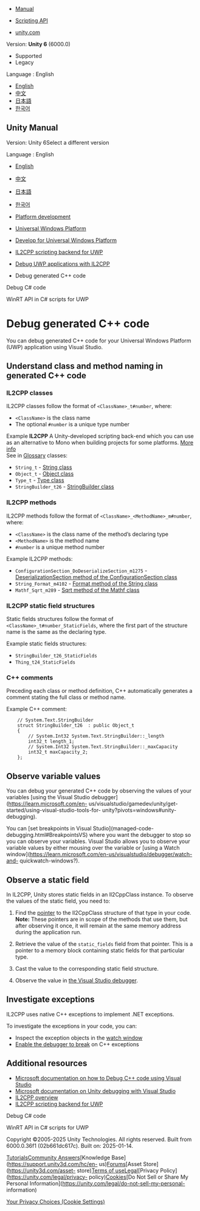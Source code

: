 [](https://docs.unity3d.com)

  * [Manual](../Manual/index.html)
  * [Scripting API](../ScriptReference/index.html)

  * [unity.com](https://unity.com/)

Version: **Unity 6** (6000.0)

  * Supported
  * Legacy

Language : English

  * [English](/Manual/uwp-debug-generated-cpp.html)
  * [中文](/cn/current/Manual/uwp-debug-generated-cpp.html)
  * [日本語](/ja/current/Manual/uwp-debug-generated-cpp.html)
  * [한국어](/kr/current/Manual/uwp-debug-generated-cpp.html)

[](https://docs.unity3d.com)

## Unity Manual

Version: Unity 6Select a different version

Language : English

  * [English](/Manual/uwp-debug-generated-cpp.html)
  * [中文](/cn/current/Manual/uwp-debug-generated-cpp.html)
  * [日本語](/ja/current/Manual/uwp-debug-generated-cpp.html)
  * [한국어](/kr/current/Manual/uwp-debug-generated-cpp.html)

  * [Platform development ](PlatformSpecific.html)
  * [Universal Windows Platform](WindowsStore.html)
  * [Develop for Universal Windows Platform](uwp-developing.html)
  * [IL2CPP scripting backend for UWP](uwp-il2cpp-scripting.html)
  * [Debug UWP applications with IL2CPP](uwp-il2cpp-debugging.html)
  * Debug generated C++ code

[](uwp-debug-c-sharp.html)

Debug C# code

[](windowsstore-scripts.html)

WinRT API in C# scripts for UWP

# Debug generated C++ code

You can debug generated C++ code for your Universal Windows Platform (UWP)
application using Visual Studio.

## Understand class and method naming in generated C++ code

### IL2CPP classes

IL2CPP classes follow the format of `<ClassName>_t#number`, where:

  * `<ClassName>` is the class name
  * The optional `#number` is a unique type number

Example **IL2CPP** A Unity-developed scripting back-end which you can use as
an alternative to Mono when building projects for some platforms. [More
info](./scripting-backends-il2cpp.html)  
See in [Glossary](Glossary.html#IL2CPP) classes:

  * `String_t` \- [String class](https://learn.microsoft.com/en-us/dotnet/api/system.string)
  * `Object_t` \- [Object class](https://learn.microsoft.com/en-us/dotnet/api/system.object)
  * `Type_t` \- [Type class](https://learn.microsoft.com/en-us/dotnet/api/system.type)
  * `StringBuilder_t26` \- [StringBuilder class](https://learn.microsoft.com/en-us/dotnet/api/system.text.stringbuilder)

### IL2CPP methods

IL2CPP methods follow the format of `<ClassName>_<MethodName>_m#number`,
where:

  * `<ClassName>` is the class name of the method’s declaring type
  * `<MethodName>` is the method name
  * `#number` is a unique method number

Example IL2CPP methods:

  * `ConfigurationSection_DoDeserializeSection_m1275` \- [DeserializationSection method of the ConfigurationSection class](https://learn.microsoft.com/en-us/dotnet/api/system.configuration.configurationsection.deserializesection)
  * `String_Format_m4102` \- [Format method of the String class](https://learn.microsoft.com/en-us/dotnet/api/system.string.format)
  * `Mathf_Sqrt_m289` \- [Sqrt method of the Mathf class](https://learn.microsoft.com/en-us/dotnet/api/system.mathf.sqrt)

### IL2CPP static field structures

Static fields structures follow the format of
`<ClassName>_t#number_StaticFields`, where the first part of the structure
name is the same as the declaring type.

Example static fields structures:

  * `StringBuilder_t26_StaticFields`
  * `Thing_t24_StaticFields`

### C++ comments

Preceding each class or method definition, C++ automatically generates a
comment stating the full class or method name.

Example C++ comment:

    
    
        // System.Text.StringBuilder
        struct StringBuilder_t26  : public Object_t
        {
            // System.Int32 System.Text.StringBuilder::_length
            int32_t length_1;
            // System.Int32 System.Text.StringBuilder::_maxCapacity
            int32_t maxCapacity_2;
        };
    

## Observe variable values

You can debug your generated C++ code by observing the values of your
variables [using the Visual Studio debugger](https://learn.microsoft.com/en-
us/visualstudio/gamedev/unity/get-started/using-visual-studio-tools-for-
unity?pivots=windows#unity-debugging).

You can [set breakpoints in Visual Studio](managed-code-
debugging.html#BreakpointsVS) where you want the debugger to stop so you can
observe your variables. Visual Studio allows you to observe your variable
values by either mousing over the variable or [using a Watch
window](https://learn.microsoft.com/en-us/visualstudio/debugger/watch-and-
quickwatch-windows?).

## Observe a static field

In IL2CPP, Unity stores static fields in an Il2CppClass instance. To observe
the values of the static field, you need to:

  1. Find the [pointer](https://learn.microsoft.com/en-us/cpp/cpp/pointers-cpp) to the Il2CppClass structure of that type in your code.   
**Note:** These pointers are in scope of the methods that use them, but after
observing it once, it will remain at the same memory address during the
application run.

  2. Retrieve the value of the `static_fields` field from that pointer. This is a pointer to a memory block containing static fields for that particular type.
  3. Cast the value to the corresponding static field structure.
  4. Observe the value in [the Visual Studio debugger](https://learn.microsoft.com/en-us/visualstudio/gamedev/unity/get-started/using-visual-studio-tools-for-unity?pivots=windows#unity-debugging).

## Investigate exceptions

IL2CPP uses native C++ exceptions to implement .NET exceptions.

To investigate the exceptions in your code, you can:

  * Inspect the exception objects in the [watch window](https://learn.microsoft.com/en-us/visualstudio/debugger/watch-and-quickwatch-windows?)
  * [Enable the debugger to break](https://learn.microsoft.com/en-us/visualstudio/debugger/managing-exceptions-with-the-debugger) on C++ exceptions

## Additional resources

  * [Microsoft documentation on how to Debug C++ code using Visual Studio](https://learn.microsoft.com/en-us/visualstudio/debugger/getting-started-with-the-debugger-cpp?)
  * [Microsoft documentation on Unity debugging with Visual Studio](https://learn.microsoft.com/en-us/visualstudio/gamedev/unity/get-started/using-visual-studio-tools-for-unity?pivots=windows#unity-debugging)
  * [IL2CPP overview](./scripting-backends-il2cpp.html)
  * [IL2CPP scripting backend for UWP](uwp-il2cpp-scripting.html)

[](uwp-debug-c-sharp.html)

Debug C# code

[](windowsstore-scripts.html)

WinRT API in C# scripts for UWP

Copyright ©2005-2025 Unity Technologies. All rights reserved. Built from
6000.0.36f1 (02b661dc617c). Built on: 2025-01-14.

[Tutorials](https://learn.unity.com/)[Community
Answers](https://answers.unity3d.com)[Knowledge
Base](https://support.unity3d.com/hc/en-
us)[Forums](https://forum.unity3d.com)[Asset Store](https://unity3d.com/asset-
store)[Terms of
use](https://docs.unity3d.com/Manual/TermsOfUse.html)[Legal](https://unity.com/legal)[Privacy
Policy](https://unity.com/legal/privacy-
policy)[Cookies](https://unity.com/legal/cookie-policy)[Do Not Sell or Share
My Personal Information](https://unity.com/legal/do-not-sell-my-personal-
information)

[Your Privacy Choices (Cookie Settings)](javascript:void\(0\);)

